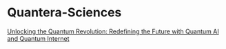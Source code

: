 # Quantera-Sciences
[Unlocking the Quantum Revolution: Redefining the Future with Quantum AI and Quantum Internet](https://youtu.be/VYTDlvQENz0)
